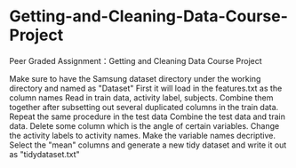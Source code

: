 # Getting-and-Cleaning-Data-Course-Project
Peer Graded Assignment：Getting and Cleaning Data Course Project

Make sure to have the Samsung dataset directory under the working directory and named as "Dataset"
First it will load in the features.txt as the column names
Read in train data, activity label, subjects. Combine them together after subsetting out several duplicated columns in the train data.
Repeat the same procedure in the test data
Combine the test data and train data. Delete some column which is the angle of certain variables.
Change the activity labels to activity names.
Make the variable names decriptive.
Select the "mean" columns and generate a new tidy dataset and write it out as "tidydataset.txt"

